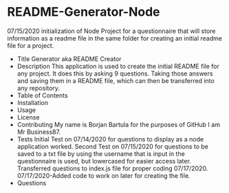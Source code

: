 # README-Generator-Node

07/15/2020 initialization of Node Project for a questionnaire that will store information as a readme file in the same folder for creating an initial readme file for a project.

- Title
  Generator aka README Creator
- Description
  This application is used to create the initial README file for any project. It does this by asking 9 questions. Taking those answers and saving them in a README file, which can then be transferred into any repository.
- Table of Contents
- Installation
- Usage
- License
- Contributing
  My name is Borjan Bartula for the purposes of GitHub I am Mr Business87.
- Tests
  Initial Test on 07/14/2020 for questions to display as a node application worked.
  Second Test on 07/15/2020 for questions to be saved to a txt file by using the username that is input in the questionnaire is used, but lowercased for easier access later.
  Transferred questions to index.js file for proper coding 07/17/2020.
  07/17/2020-Added code to work on later for creating the file.
- Questions
